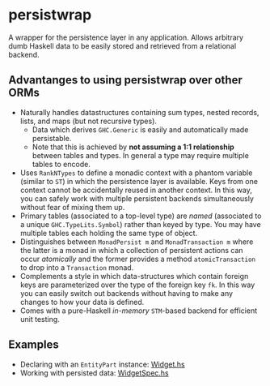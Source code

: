 # persistwrap

A wrapper for the persistence layer in any application. Allows arbitrary dumb Haskell data to be
easily stored and retrieved from a relational backend.

## Advantanges to using persistwrap over other ORMs
- Naturally handles datastructures containing sum types, nested records, lists, and maps
  (but not recursive types).
  - Data which derives `GHC.Generic` is easily and automatically made persistable.
  - Note that this is achieved by **not assuming a 1:1 relationship** between tables and types. In
    general a type may require multiple tables to encode.
- Uses `RankNTypes` to define a monadic context with a phantom variable (similar to `ST`) in which
  the persistence layer is available. Keys from one context cannot be accidentally reused in another
  context. In this way, you can safely work with multiple persistent backends simultaneously without
  fear of mixing them up.
- Primary tables (associated to a top-level type) are _named_ (associated to a
  unique `GHC.TypeLits.Symbol`) rather than keyed by type. You may have multiple tables each holding
  the same type of object.
- Distinguishes between `MonadPersist m` and `MonadTransaction m` where the latter is a monad in
  which a collection of persistent actions can occur _atomically_ and the former provides a method
  `atomicTransaction` to drop into a `Transaction` monad.
- Complements a style in which data-structures which contain foreign keys are parameterized over the
  type of the foreign key `fk`. In this way you can easily switch out backends without having to
  make any changes to how your data is defined.
- Comes with a pure-Haskell _in-memory_ `STM`-based backend for efficient unit testing.

## Examples
- Declaring with an `EntityPart` instance:
  [Widget.hs](persistwrap/test/PersistWrap/SpecUtil/Widget.hs)
- Working with persisted data: [WidgetSpec.hs](persistwrap/test/PersistWrap/WidgetSpec.hs)

